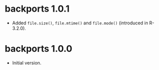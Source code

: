 # backports 1.0.1

* Added `file.size()`, `file.mtime()` and `file.mode()` (introduced in R-3.2.0).

# backports 1.0.0

* Initial version.
